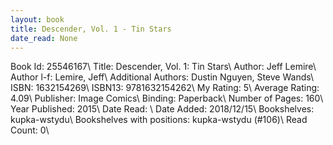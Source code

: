 ```yaml
---
layout: book
title: Descender, Vol. 1 - Tin Stars
date_read: None
---
```


Book Id: 25546167\ 
Title: Descender, Vol. 1: Tin Stars\ 
Author: Jeff Lemire\ 
Author l-f: Lemire, Jeff\ 
Additional Authors: Dustin Nguyen, Steve Wands\ 
ISBN: 1632154269\ 
ISBN13: 9781632154262\ 
My Rating: 5\ 
Average Rating: 4.09\ 
Publisher: Image Comics\ 
Binding: Paperback\ 
Number of Pages: 160\ 
Year Published: 2015\ 
Date Read: \ 
Date Added: 2018/12/15\ 
Bookshelves: kupka-wstydu\ 
Bookshelves with positions: kupka-wstydu (#106)\ 
Read Count: 0\ 

